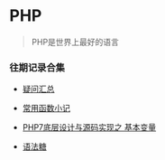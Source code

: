 # PHP

> PHP是世界上最好的语言

### 往期记录合集

- [疑问汇总](questions.md)

- [常用函数小记](use-guide.md)
- [PHP7底层设计与源码实现之 基本变量](basic-variable.md)
- [语法糖](yu-fa-tang.md)
